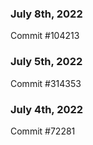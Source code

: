 ### July 8th, 2022

Commit #104213

### July 5th, 2022

Commit #314353


### July 4th, 2022

Commit #72281
